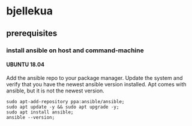 # bjellekua

## prerequisites

### install ansible on host and command-machine

#### UBUNTU 18.04
Add the ansible repo to your package manager.
Update the system and verify that you have the newest ansible version installed.
Apt comes with ansible, but it is not the newest version.

```()
sudo apt-add-repository ppa:ansible/ansible; 
sudo apt update -y && sudo apt upgrade -y; 
sudo apt install ansible;  
ansible --version;
```


